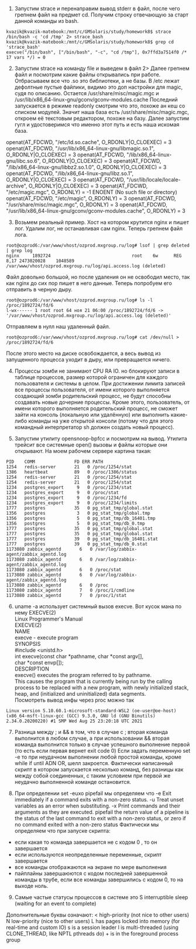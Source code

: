 1. Запустим strace и перенаправим вывод stderr в файл, после чего грепнем файл на предмет cd. Получим строку отвечающую за старт данной команды из bash.
```
kvazik@kvazik-matebook:/mnt/c/GMSolaris/study/homework8$ strace /bin/bash -c 'cd /tmp' 2> strace_bash
kvazik@kvazik-matebook:/mnt/c/GMSolaris/study/homework8$ grep cd 'strace_bash'                                                                                                                                     
execve("/bin/bash", ["/bin/bash", "-c", "cd /tmp"], 0x7ffd3a7514f0 /* 17 vars */) = 0
```

2. Запустим strace на команду file и выведем в файл 2> Далее грепнем файл и посмотрим какие файлы открывались при работе.
 Отбрасываем все что .so это библиотеки, а не базы.
 В /etc лежат дефолтные пустые файлики, видимо это доп настройки для magic, судя по описанию.
Остается /usr/share/misc/magic.mgc и /usr/lib/x86_64-linux-gnu/gconv/gconv-modules.cache
Последний запускается в режиме readonly смотрим что это, похоже ан кеш со списком модулей.
Значит наша база есть  /usr/share/misc/magic.mgc, откроем её текстовым редактором, похоже на базу.
Далее запустим гугл и удостоверимся что именно этот путь и есть наша искомая база.

openat(AT_FDCWD, "/etc/ld.so.cache", O_RDONLY|O_CLOEXEC) = 3
openat(AT_FDCWD, "/usr/lib/x86_64-linux-gnu/libmagic.so.1", O_RDONLY|O_CLOEXEC) = 3
openat(AT_FDCWD, "/lib/x86_64-linux-gnu/libc.so.6", O_RDONLY|O_CLOEXEC) = 3
openat(AT_FDCWD, "/lib/x86_64-linux-gnu/libbz2.so.1.0", O_RDONLY|O_CLOEXEC) = 3
openat(AT_FDCWD, "/lib/x86_64-linux-gnu/libz.so.1", O_RDONLY|O_CLOEXEC) = 3
openat(AT_FDCWD, "/usr/lib/locale/locale-archive", O_RDONLY|O_CLOEXEC) = 3
openat(AT_FDCWD, "/etc/magic.mgc", O_RDONLY) = -1 ENOENT (No such file or directory)
openat(AT_FDCWD, "/etc/magic", O_RDONLY) = 3
openat(AT_FDCWD, "/usr/share/misc/magic.mgc", O_RDONLY) = 3
openat(AT_FDCWD, "/usr/lib/x86_64-linux-gnu/gconv/gconv-modules.cache", O_RDONLY) = 3


3. Возьмем реальный пример. Хост на котором крутится nginx и пишет лог. Удалим лог, не останавливая сам nginx. Теперь грепнем файл лога.
```
root@ozprod6:/var/www/vhost/ozprod.mxgroup.ru/log# lsof | grep deleted | grep log
nginx     1892724                               root    6w      REG               8,17 2473020028    1048589 /var/www/vhost/ozprod.mxgroup.ru/log/api.access.log (deleted)
```
Файл довольно большой, но после удаления он не освободил место, так как nginx до сих пор пишет в него данные. Теперь попробуем его отправить в черную дыру.
```
root@ozprod6:/var/www/vhost/ozprod.mxgroup.ru/log# ls -l /proc/1892724/fd/6
l-wx------ 1 root root 64 ноя 21 06:00 /proc/1892724/fd/6 -> '/var/www/vhost/ozprod.mxgroup.ru/log/api.access.log (deleted)'
```
Отправляем в нулл наш удаленный файл.
```
root@ozprod6:/var/www/vhost/ozprod.mxgroup.ru/log# cat /dev/null > /proc/1892724/fd/6
```

После этого место на диске освобождается, а весь вывод из запущенного процесса уходит в дыру, или превращается ничего.

4. Процессы зомби не занимают CPU RA IO. но блокируют записи в таблице процессов, размер которой ограничен для каждого пользователя и системы в целом.
При достижении лимита записей все процессы пользователя, от имени которого выполняется создающий зомби родительский процесс,
не будут способны создавать новые дочерние процессы. Кроме этого, пользователь, от имени которого выполняется родительский процесс,
не сможет зайти на консоль (локальную или удалённую) или выполнить какие-либо команды на уже открытой консоли
(потому что для этого командный интерпретатор sh должен создать новый процесс).

5. Запустим утилиту opensnoop-bpfcc и посмотрим на вывод. Утилита трейсит все системные open() вызовы и файлы которые они открывают. 
На моем рабочем сервере картина такая:
```
PID    COMM               FD ERR PATH
1254   redis-server       21   0 /proc/1254/stat
1386   heartbeat          89   0 /proc/1386/status
1254   redis-server       21   0 /proc/1254/stat
1254   redis-server       21   0 /proc/1254/stat
1234   postgres_export     9   0 /proc/1234/stat
1234   postgres_export     9   0 /proc/stat
1234   postgres_export     9   0 /proc/1234/fd
1234   postgres_export     9   0 /proc/1234/limits
1777   postgres           35   0 pg_stat_tmp/global.stat
1356   postgres            3   0 pg_stat_tmp/global.tmp
1356   postgres            5   0 pg_stat_tmp/db_16401.tmp
1356   postgres            5   0 pg_stat_tmp/db_0.tmp
1777   postgres           35   0 pg_stat_tmp/global.stat
1777   postgres           35   0 pg_stat_tmp/global.stat
1777   postgres           39   0 pg_stat_tmp/db_16401.stat
1777   postgres           39   0 pg_stat_tmp/db_0.stat
1173080 zabbix_agentd       6   0 /var/log/zabbix-agent/zabbix_agentd.log
1173080 zabbix_agentd       6   0 /var/log/zabbix-agent/zabbix_agentd.log
1173080 zabbix_agentd       6   0 /proc/stat
1173080 zabbix_agentd       6   0 /var/log/zabbix-agent/zabbix_agentd.log
1173080 zabbix_agentd       6   0 /proc
1173080 zabbix_agentd       7   0 /proc/1/cmdline
1173080 zabbix_agentd       7   0 /proc/1/stat
```

6. uname -a использует системный вызов execve. Вот кусок мана по нему
EXECVE(2)                                                                                              
Linux Programmer's Manual                                                                                              
EXECVE(2)                                                                                                                                                                                                                                                   
NAME                                                                                                                                                                                                                                                
execve - execute program                                                                                                                                                                                                                                                                                                                                                                                                                                                           
SYNOPSIS                                                                                                                                                                                                                                            
#include <unistd.h>                                                                                                                                                                                                                                                                                                                                                                                                                                                                       
int execve(const char *pathname, char *const argv[],                                                                                                                                                                                                    
char *const envp[]);                                                                                                                                                                                                                                                                                                                                                                                                                                                    
DESCRIPTION                                                                                                                                                                                                                                         
execve()  executes  the program referred to by pathname.  
This causes the program that is currently being run by the calling process to be replaced with a new program, 
with newly initialized stack, heap, and (initialized and uninitialized) data segments.        
Посмотреть вывод инфы через proc можно так
```$ cat /proc/version
Linux version 5.10.60.1-microsoft-standard-WSL2 (oe-user@oe-host) (x86_64-msft-linux-gcc (GCC) 9.3.0, GNU ld (GNU Binutils) 2.34.0.20200220) #1 SMP Wed Aug 25 23:20:18 UTC 2021   
```

7. Разница между ; и && в том, что в случае с ; вторая команда выполнится в любом случае,
а при использовании && вторая команда выполнится только в случае успешного выполнение первой (то есть если первая вернет exit code 0)
Если задать переменную set -e то при неудачном выполнении любой простой команды, кроме while if until ADN OR, шелл закроется. 
Фактически написанный скрипт в котором запускается несколько команд, без разницы как между собой соединенных, с таким условием при первой же неудачно выполненной команде остановится.

8. При определении set -euxo pipefail мы определяем что
 -e  Exit immediately if a command exits with a non-zero status.
 -u  Treat unset variables as an error when substituting.
 -x  Print commands and their arguments as they are executed.
 pipefail     the return value of a pipeline is the status of
                           the last command to exit with a non-zero status,
                           or zero if no command exited with a non-zero status
Фактически мы определяем что при запуске скрипта:
* если какая то команда завершается не с кодом 0 , то он завершается
* если используются неопределенные переменные, скрипт завершается
* все команды отображаются на экране по мере выполнения
* пайплайны завершаюются с кодом последней завершенной команды в трубе, если все команды завершились с кодом 0, то на выходе ноль.

9. Самые частые статусы процессов в системе это S    interruptible sleep (waiting for an event to complete)

Дополнительные буквы означают:
			   <    high-priority (not nice to other users)
               N    low-priority (nice to other users)
               L    has pages locked into memory (for real-time and custom IO)
               s    is a session leader
               l    is multi-threaded (using CLONE_THREAD, like NPTL pthreads do)
               +    is in the foreground process group